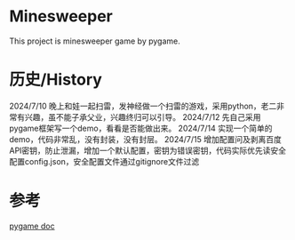 # Minesweeper
This project is minesweeper game by pygame.

# 历史/History
2024/7/10 晚上和娃一起扫雷，发神经做一个扫雷的游戏，采用python，老二非常有兴趣，虽不能子承父业，兴趣终归可以引导。
2024/7/12 先自己采用pygame框架写一个demo，看看是否能做出来。
2024/7/14 实现一个简单的demo，代码非常乱，没有封装，没有封层。
2024/7/15 增加配置问及剥离百度API密钥，防止泄漏，增加一个默认配置，密钥为错误密钥，代码实际优先读安全配置config.json，安全配置文件通过gitignore文件过滤

# 参考
[pygame doc](http://www.pygame.org/docs/)

